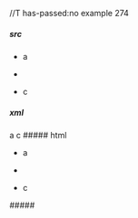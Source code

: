 //T has-passed:no
example 274
##### src
* a
*

* c
##### xml
<?xml version="1.0" encoding="UTF-8"?>
<!DOCTYPE document SYSTEM "CommonMark.dtd">
<document xmlns="http://commonmark.org/xml/1.0">
  <list type="bullet" tight="false">
    <item>
      <paragraph>
        <text>a</text>
      </paragraph>
    </item>
    <item />
    <item>
      <paragraph>
        <text>c</text>
      </paragraph>
    </item>
  </list>
</document>
##### html
<ul>
<li>
<p>a</p>
</li>
<li></li>
<li>
<p>c</p>
</li>
</ul>
#####
